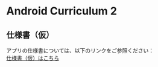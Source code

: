 # Android Curriculum 2

## 仕様書（仮）

アプリの仕様書については、以下のリンクをご参照ください：  
[仕様書（仮）はこちら](https://jumpy-oviraptor-918.notion.site/Android-16a16036b7c080e1a94ac8e214eb2fe8)
